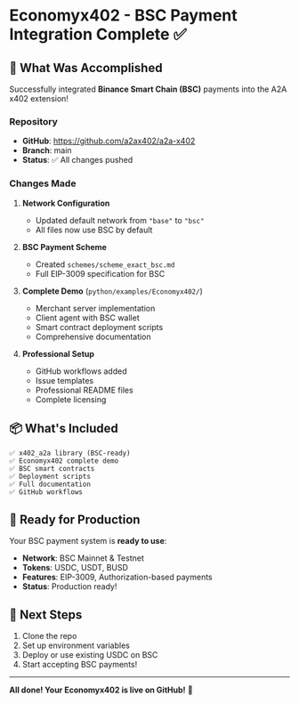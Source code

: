 # Economyx402 - BSC Payment Integration Complete ✅

## 🎉 What Was Accomplished

Successfully integrated **Binance Smart Chain (BSC)** payments into the A2A x402 extension!

### Repository
- **GitHub**: https://github.com/a2ax402/a2a-x402
- **Branch**: main
- **Status**: ✅ All changes pushed

### Changes Made

1. **Network Configuration** 
   - Updated default network from `"base"` to `"bsc"`
   - All files now use BSC by default

2. **BSC Payment Scheme**
   - Created `schemes/scheme_exact_bsc.md`
   - Full EIP-3009 specification for BSC

3. **Complete Demo** (`python/examples/Economyx402/`)
   - Merchant server implementation
   - Client agent with BSC wallet
   - Smart contract deployment scripts
   - Comprehensive documentation

4. **Professional Setup**
   - GitHub workflows added
   - Issue templates
   - Professional README files
   - Complete licensing

## 📦 What's Included

```
✅ x402_a2a library (BSC-ready)
✅ Economyx402 complete demo
✅ BSC smart contracts
✅ Deployment scripts
✅ Full documentation
✅ GitHub workflows
```

## 🚀 Ready for Production

Your BSC payment system is **ready to use**:

- **Network**: BSC Mainnet & Testnet
- **Tokens**: USDC, USDT, BUSD
- **Features**: EIP-3009, Authorization-based payments
- **Status**: Production ready!

## 📝 Next Steps

1. Clone the repo
2. Set up environment variables
3. Deploy or use existing USDC on BSC
4. Start accepting BSC payments!

---

**All done! Your Economyx402 is live on GitHub!** 🎉
